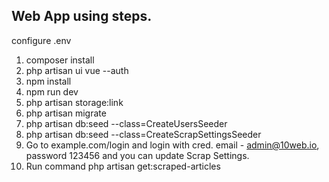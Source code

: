 ## Web App using steps.
configure .env

1. composer install
2. php artisan ui vue --auth
3. npm install
4. npm run dev
5. php artisan storage:link
6. php artisan migrate
7. php artisan db:seed --class=CreateUsersSeeder 
8. php artisan db:seed --class=CreateScrapSettingsSeeder
9. Go to example.com/login and login with cred. 
email - admin@10web.io, password 123456 and you can update Scrap Settings.
10. Run command php artisan get:scraped-articles